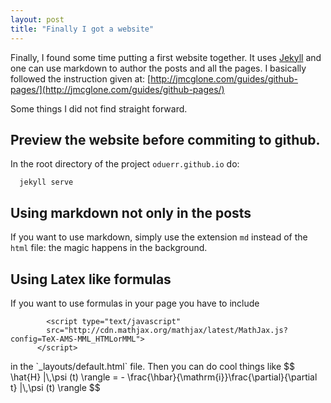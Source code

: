 ```yaml
---
layout: post
title: "Finally I got a website"
---
```


Finally, I found some time putting a first website together. It uses [Jekyll](http://jekyllrb.com) and one can use markdown to author the posts and all the pages. I basically followed the instruction given at: [http://jmcglone.com/guides/github-pages/](http://jmcglone.com/guides/github-pages/)

Some things I did not find straight forward.

## Preview the website before commiting to github. 
In the root directory of the project `oduerr.github.io` do:

```
  jekyll serve
```

## Using markdown not only in the posts
If you want to use markdown, simply use the extension `md` instead of the `html` file: the magic happens in the background.

## Using Latex like formulas
If you want to use formulas in your page you have to include
```
  		<script type="text/javascript"
        src="http://cdn.mathjax.org/mathjax/latest/MathJax.js?config=TeX-AMS-MML_HTMLorMML">
      </script>
```
<p>
in the `_layouts/default.html` file. Then you can do cool things like
$$
 \hat{H} |\,\psi (t) \rangle = - \frac{\hbar}{\mathrm{i}}\frac{\partial}{\partial t} |\,\psi (t) \rangle 
$$



